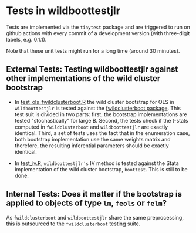 # Tests in wildboottestjlr

Tests are implemented via the `tinytest` package and are triggered to run on github actions with every commit of a development version (with three-digit labels, e.g. 0.1.1). 

Note that these unit tests might run for a long time (around 30 minutes).

## External Tests: Testing wildboottestjlr against other implementations of the wild cluster bootstrap 
+ In [test_ols_fwildclusterboot.R](https://github.com/s3alfisc/wildboottestjlr/tree/main/inst/tinytest) the wild cluster bootstrap for OLS in `wildboottestjlr` is tested against the [fwildclusterboot package](). This test suit is divided in two parts: first, the bootstrap implementations are tested "stochastically" for large B. Second, the tests check if the t-stats computed in `fwildclusterboot` and `wildboottestjlr` are exactly identical. Third, a set of tests uses the fact that in the enumeration case, both bootstrap implementation use the same weights matrix and therefore, the resulting inferential parameters should be exactly identical. 

+ In [test_iv.R](), `wildboottestjlr's` IV method is tested against the Stata implementation of the wild cluster bootstrap, `boottest`. This is still to be done.

## Internal Tests: Does it matter if the bootstrap is applied to objects of type `lm`, `feols` or `felm`? 

As `fwildclusterboot` and `wildboottestjlr` share the same preprocessing, this is outsourced to the `fwildclusterboot` testing suite. 
